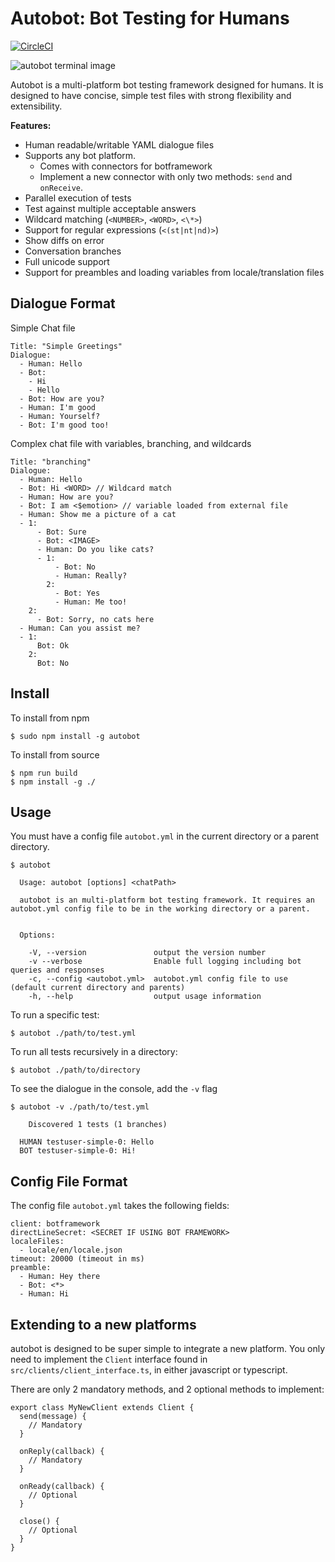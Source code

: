 # Autobot: Bot Testing for Humans

[![CircleCI](https://circleci.com/gh/aiden/bot-e2e.svg?style=svg&circle-token=b945b5b109d685a84d3b1d7794c8fd0b2a4f2e0a)](https://circleci.com/gh/aiden/bot-e2e)

![autobot terminal image](http://i.imgur.com/3pbAl39.png)

Autobot is a multi-platform bot testing framework designed for humans. It is designed to have
concise, simple test files with strong flexibility and extensibility.

**Features:**

- Human readable/writable YAML dialogue files
- Supports any bot platform.
  - Comes with connectors for botframework
  - Implement a new connector with only two methods: `send` and `onReceive`.
- Parallel execution of tests
- Test against multiple acceptable answers
- Wildcard matching (`<NUMBER>`, `<WORD>`, ``<\*>``)
- Support for regular expressions (`<(st|nt|nd)>`)
- Show diffs on error
- Conversation branches
- Full unicode support
- Support for preambles and loading variables from locale/translation files

## Dialogue Format

Simple Chat file

```
Title: "Simple Greetings"
Dialogue:
  - Human: Hello
  - Bot:
    - Hi
    - Hello
  - Bot: How are you?
  - Human: I'm good
  - Human: Yourself?
  - Bot: I'm good too!
```

Complex chat file with variables, branching, and wildcards

```
Title: "branching"
Dialogue:
  - Human: Hello
  - Bot: Hi <WORD> // Wildcard match
  - Human: How are you?
  - Bot: I am <$emotion> // variable loaded from external file
  - Human: Show me a picture of a cat
  - 1:
      - Bot: Sure
      - Bot: <IMAGE>
      - Human: Do you like cats?
      - 1:
          - Bot: No
          - Human: Really?
        2:
          - Bot: Yes
          - Human: Me too!
    2:
      - Bot: Sorry, no cats here
  - Human: Can you assist me?
  - 1:
      Bot: Ok
    2:
      Bot: No
```

## Install

To install from npm
```
$ sudo npm install -g autobot
```

To install from source
```
$ npm run build
$ npm install -g ./
```

## Usage

You must have a config file `autobot.yml` in the current directory or a parent directory.

```
$ autobot

  Usage: autobot [options] <chatPath>

  autobot is an multi-platform bot testing framework. It requires an autobot.yml config file to be in the working directory or a parent.


  Options:

    -V, --version               output the version number
    -v --verbose                Enable full logging including bot queries and responses
    -c, --config <autobot.yml>  autobot.yml config file to use (default current directory and parents)
    -h, --help                  output usage information
```

To run a specific test:

```
$ autobot ./path/to/test.yml
```

To run all tests recursively in a directory:

```
$ autobot ./path/to/directory
```

To see the dialogue in the console, add the `-v` flag

```
$ autobot -v ./path/to/test.yml

	Discovered 1 tests (1 branches)

  HUMAN testuser-simple-0: Hello
  BOT testuser-simple-0: Hi!
```

## Config File Format

The config file `autobot.yml` takes the following fields:

```
client: botframework
directLineSecret: <SECRET IF USING BOT FRAMEWORK>
localeFiles:
  - locale/en/locale.json
timeout: 20000 (timeout in ms)
preamble:
  - Human: Hey there
  - Bot: <*>
  - Human: Hi
```

## Extending to a new platforms

autobot is designed to be super simple to integrate a new platform. You only need to implement the `Client` interface
found in `src/clients/client_interface.ts`, in either javascript or typescript. 

There are only 2 mandatory methods, and 2 optional methods to implement:

```
export class MyNewClient extends Client {
  send(message) {
    // Mandatory
  }

  onReply(callback) {
    // Mandatory
  }

  onReady(callback) {
    // Optional
  }

  close() {
    // Optional
  }
}
```
